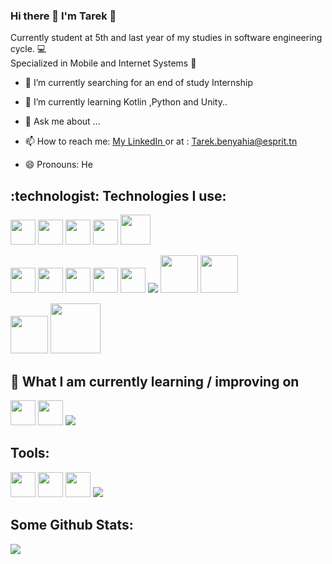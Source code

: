 ### Hi there 👋 I'm Tarek :heartbeat:
Currently student at 5th and last year of my studies in software engineering cycle. :computer: </br>Specialized in Mobile and Internet Systems :iphone:
- 🔭 I’m currently searching for an end of study Internship
- 🌱 I’m currently learning Kotlin ,Python and Unity..

- 💬 Ask me about ...
- 📫 How to reach me: <a href="https://www.linkedin.com/in/tarek-ben-yahia-29b750133/">My LinkedIn </a> or at : Tarek.benyahia@esprit.tn
- 😄 Pronouns: He
<h2>:technologist:	Technologies I use: </h2>
<p>
  <img src="https://cdn.jsdelivr.net/gh/devicons/devicon/icons/android/android-plain-wordmark.svg"  width = 40/>
    <img src="https://cdn.jsdelivr.net/gh/devicons/devicon/icons/flutter/flutter-original.svg" width="40"/>
<img src="https://cdn.jsdelivr.net/gh/devicons/devicon/icons/dart/dart-original.svg" width= "40" />
<img src="https://cdn.jsdelivr.net/gh/devicons/devicon/icons/nodejs/nodejs-original.svg" width = 40/>
    <img src="https://cdn.jsdelivr.net/gh/devicons/devicon/icons/java/java-original-wordmark.svg" width="48"/>
</p>  
<p>
<img src="https://cdn.jsdelivr.net/gh/devicons/devicon/icons/html5/html5-plain-wordmark.svg" width="40"/>
<img src="https://cdn.jsdelivr.net/gh/devicons/devicon/icons/css3/css3-plain-wordmark.svg" width = "40"/>
<img src="https://cdn.jsdelivr.net/gh/devicons/devicon/icons/angularjs/angularjs-plain.svg" width ="40"/>
<img src="https://cdn.jsdelivr.net/gh/devicons/devicon/icons/javascript/javascript-original.svg" width="40" />
<img src="https://cdn.jsdelivr.net/gh/devicons/devicon/icons/php/php-plain.svg" width="40"/>
<img src="https://img.icons8.com/color/48/000000/symfony.png"/>
  


<img src="https://cdn.jsdelivr.net/gh/devicons/devicon/icons/mysql/mysql-original-wordmark.svg" width ="60" />
  <img src="https://cdn.jsdelivr.net/gh/devicons/devicon/icons/mongodb/mongodb-original-wordmark.svg" width = "60" />
 
</p>
<p>
<img src="https://cdn.jsdelivr.net/gh/devicons/devicon/icons/docker/docker-plain-wordmark.svg" width= "60"/>
<img src="https://cdn.jsdelivr.net/gh/devicons/devicon/icons/git/git-plain-wordmark.svg" width = "80" />

</p>

<h2> 📖  What I am currently learning / improving on </h2>
<p>
<img src="https://cdn.jsdelivr.net/gh/devicons/devicon/icons/python/python-original.svg" width="40"/>
<img src="https://cdn.jsdelivr.net/gh/devicons/devicon/icons/kotlin/kotlin-original.svg" width="40"/>
<img src="https://img.icons8.com/fluency/50/000000/unity.png"/>


</p>

<h2>Tools: </h2>
<p>
  <img src="https://cdn.jsdelivr.net/gh/devicons/devicon/icons/vscode/vscode-original.svg"  width="40"/>
<img src="https://cdn.jsdelivr.net/gh/devicons/devicon/icons/visualstudio/visualstudio-plain.svg"  width="40"/>
<img src="https://cdn.jsdelivr.net/gh/devicons/devicon/icons/jetbrains/jetbrains-original.svg"  width="40"/>
  <img src="https://img.icons8.com/dusk/64/000000/postman-api.png"/>

</p>
<h2>Some Github Stats:</h2>
<img src ="https://github-readme-stats.vercel.app/api?username=tarekbenyahia&theme=merko&show_icons=true">
<!-- 
**TarekBenYahia/TarekBenYahia** is a ✨ _special_ ✨ repository because its `README.md` (this file) appears on your GitHub profile.

Here are some ideas to get you started:

- 🔭 I’m currently working on ...
- 🌱 I’m currently learning ...
- 👯 I’m looking to collaborate on ...
- 🤔 I’m looking for help with ...
- 💬 Ask me about ...
- 📫 How to reach me: ...
- 😄 Pronouns: ...
- ⚡ Fun fact: ...
-->
